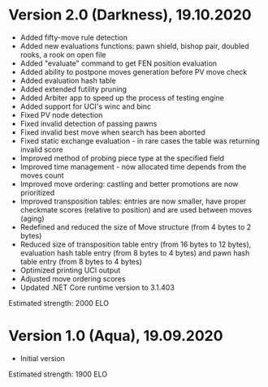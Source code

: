 # Version 2.0 (Darkness), 19.10.2020
 - Added fifty-move rule detection
 - Added new evaluations functions: pawn shield, bishop pair, doubled rooks, a rook on open file
 - Added "evaluate" command to get FEN position evaluation
 - Added ability to postpone moves generation before PV move check
 - Added evaluation hash table
 - Added extended futility pruning
 - Added Arbiter app to speed up the process of testing engine
 - Added support for UCI's winc and binc
 - Fixed PV node detection
 - Fixed invalid detection of passing pawns
 - Fixed invalid best move when search has been aborted
 - Fixed static exchange evaluation - in rare cases the table was returning invalid score
 - Improved method of probing piece type at the specified field
 - Improved time management - now allocated time depends from the moves count
 - Improved move ordering: castling and better promotions are now prioritized
 - Improved transposition tables: entries are now smaller, have proper checkmate scores (relative to position) and are used between moves (aging)
 - Redefined and reduced the size of Move structure (from 4 bytes to 2 bytes)
 - Reduced size of transposition table entry (from 16 bytes to 12 bytes), evaluation hash table entry (from 8 bytes to 4 bytes) and pawn hash table entry (from 8 bytes to 4 bytes)
 - Optimized printing UCI output
 - Adjusted move ordering scores
 - Updated .NET Core runtime version to 3.1.403

Estimated strength: 2000 ELO

# Version 1.0 (Aqua), 19.09.2020
 - Initial version

Estimated strength: 1900 ELO